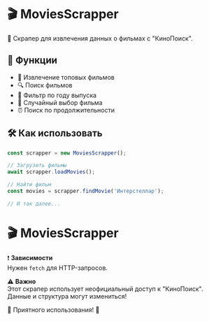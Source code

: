 # 🎬 MoviesScrapper

🤖 Скрапер для извлечения данных о фильмах с "КиноПоиск".

## 🚀 Функции

- 📜 Извлечение топовых фильмов
- 🔍 Поиск фильмов
- 📅 Фильтр по году выпуска
- 🎲 Случайный выбор фильма
- ⏰ Поиск по продолжительности

## 🛠 Как использовать

```javascript
const scrapper = new MoviesScrapper();

// Загрузить фильмы
await scrapper.loadMovies();

// Найти фильм
const movies = scrapper.findMovie('Интерстеллар');

// И так далее...
```

# 🎬 MoviesScrapper

❗ **Зависимости**  
Нужен `fetch` для HTTP-запросов.

⚠️ **Важно**  
Этот скрапер использует неофициальный доступ к "КиноПоиск". Данные и структура могут измениться!

🍿 Приятного использования! 🍿  
